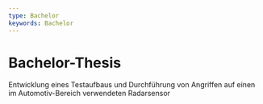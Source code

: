 ```yaml
---
type: Bachelor
keywords: Bachelor
---
```


# Bachelor-Thesis

Entwicklung eines Testaufbaus und Durchführung von Angriffen auf einen im Automotiv-Bereich verwendeten Radarsensor